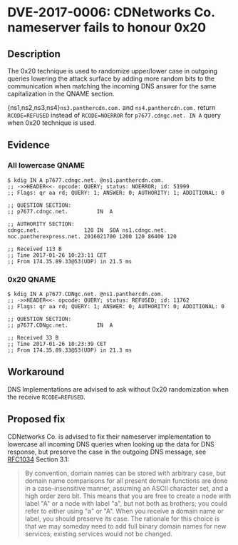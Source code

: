 # DVE-2017-0006: CDNetworks Co. nameserver fails to honour 0x20

## Description

The 0x20 technique is used to randomize upper/lower case in outgoing
queries lowering the attack surface by adding more random bits to the
communication when matching the incoming DNS answer for the same
capitalization in the QNAME section.

{ns1,ns2,ns3,ns4}`ns3.panthercdn.com.` and `ns4.panthercdn.com.`
return `RCODE=REFUSED` instead of `RCODE=NOERROR` for
`p7677.cdngc.net. IN A` query when 0x20 technique is used.

## Evidence

### All lowercase QNAME

```
$ kdig IN A p7677.cdngc.net. @ns1.panthercdn.com.
;; ->>HEADER<<- opcode: QUERY; status: NOERROR; id: 51999
;; Flags: qr aa rd; QUERY: 1; ANSWER: 0; AUTHORITY: 1; ADDITIONAL: 0

;; QUESTION SECTION:
;; p7677.cdngc.net.    		IN	A

;; AUTHORITY SECTION:
cdngc.net.          	120	IN	SOA	ns1.cdngc.net. noc.pantherexpress.net. 2016021700 1200 120 86400 120

;; Received 113 B
;; Time 2017-01-26 10:23:11 CET
;; From 174.35.89.33@53(UDP) in 21.5 ms

```

### 0x20 QNAME

```
$ kdig IN A p7677.CDNgc.net. @ns1.panthercdn.com.
;; ->>HEADER<<- opcode: QUERY; status: REFUSED; id: 11762
;; Flags: qr aa rd; QUERY: 1; ANSWER: 0; AUTHORITY: 0; ADDITIONAL: 0

;; QUESTION SECTION:
;; p7677.CDNgc.net.    		IN	A

;; Received 33 B
;; Time 2017-01-26 10:23:39 CET
;; From 174.35.89.33@53(UDP) in 21.3 ms
```

## Workaround

DNS Implementations are advised to ask without 0x20 randomization when
the receive `RCODE=REFUSED`.

## Proposed fix

CDNetworks Co. is advised to fix their nameserver implementation to
lowercase all incoming DNS queries when looking up the data for DNS
response, but preserve the case in the outgoing DNS message, see
[RFC1034](https://www.ietf.org/rfc/rfc1034.txt) Section 3.1:

> By convention, domain names can be stored with arbitrary case, but
> domain name comparisons for all present domain functions are done in a
> case-insensitive manner, assuming an ASCII character set, and a high
> order zero bit.  This means that you are free to create a node with
> label "A" or a node with label "a", but not both as brothers; you could
> refer to either using "a" or "A".  When you receive a domain name or
> label, you should preserve its case.  The rationale for this choice is
> that we may someday need to add full binary domain names for new
> services; existing services would not be changed.
